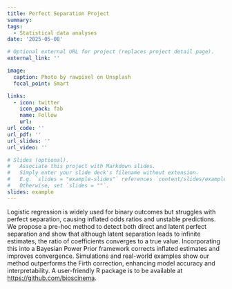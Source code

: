 ```yaml
---
title: Perfect Separation Project
summary:
tags:
  - Statistical data analyses
date: '2025-05-08'

# Optional external URL for project (replaces project detail page).
external_link: ''

image:
  caption: Photo by rawpixel on Unsplash
  focal_point: Smart

links:
  - icon: twitter
    icon_pack: fab
    name: Follow
    url: 
url_code: ''
url_pdf: ''
url_slides: ''
url_video: ''

# Slides (optional).
#   Associate this project with Markdown slides.
#   Simply enter your slide deck's filename without extension.
#   E.g. `slides = "example-slides"` references `content/slides/example-slides.md`.
#   Otherwise, set `slides = ""`.
slides: example
---
```


Logistic regression is widely used for binary outcomes but struggles with perfect separation, causing inflated odds ratios and unstable predictions. We propose a pre-hoc method to detect both direct and latent perfect separation and show that although latent separation leads to infinite estimates, the ratio of coefficients converges to a true value. Incorporating this into a Bayesian Power Prior framework corrects inflated estimates and improves convergence. Simulations and real-world examples show our method outperforms the Firth correction, enhancing model accuracy and interpretability. A user-friendly R package is to be available at https://github.com/bioscinema.
